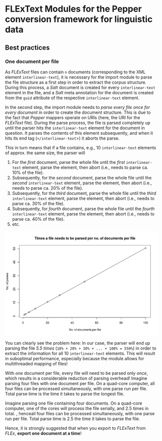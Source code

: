 # FLExText Modules for the Pepper conversion framework for linguistic data

## Best practices

### One document per file

As *FLExText* files can contain `n` documents (corresponding to the XML element `interlinear-text`), it is necessary for the import module to parse the file structure as a first step in order to extract the corpus structure. 
During this process, a *Salt* document is created for every `interlinear-text` element in the file, and a *Salt* meta annotation for the document is created from the `guid` attribute of the respective `interlinear-text` element.

In the second step, the import module needs to *parse every file once for every document* in order to create the document structure. 
This is due to the fact that *Pepper* mappers operate on URIs (here, the URI for the *FLExText* file). 
During the parse process, the file is parsed completely up until the parser hits the `interlinear-text` element for the document in question. 
It parses the contents of this element subsequently, and when it hits its end tag (`</interlinear-text`>) it aborts the parse.

This in turn means that if a file contains, e.g., 10 `interlinear-text` elements of approx. the same size, the parser will

1. For the *first* document, parse the whole file until the *first* `interlinear-text` element, parse the element, then abort (i.e., needs to parse ca. 10% of the file).
2. Subsequently, for the *second* document, parse the whole file until the *second* `interlinear-text` element, parse the element, then abort (i.e., needs to parse ca. 20% of the file).
3. Subsequently, for the *third* document, parse the whole file until the *third* `interlinear-text` element, parse the element, then abort (i.e., needs to parse ca. 30% of the file).
4. Subsequently, for *fourth* document, parse the whole file until the *fourth* `interlinear-text` element, parse the element, then abort (i.e., needs to parse ca. 40% of the file).
5. etc.

![](doc/images/parseplot.png)

You can clearly see the problem here: 
In our case, the parser will end up parsing the file *5.5 times* (`10% + 20% + 30% + ... + 100% = 550%`) in order to extract the information for all 10 `interlinear-text` elements. 
This will result in suboptimal performance, especially because the module allows for multithreaded mapping of files!

With *one* document per file, every file will need to be parsed only *once*, which results in a considerable reduction of parsing overhead! 
Imagine parsing four files with one document per file.
On a quad-core computer, all four files can be processed simultaneously, with one parse run per file. 
Total parse time is the time it takes to parse the longest file.

Imagine parsing one file containing four documents.
On a quad-core computer, one of the cores will process the file serially, and 2.5 times in total. , henceall four files can be processed simultaneously, with one parse run per file. 
Total parse time is 2.5 the time it takes to parse the file.

Hence, it is strongly suggested that when you export to *FLExText* from *FLEx*, **export one document at a time**!